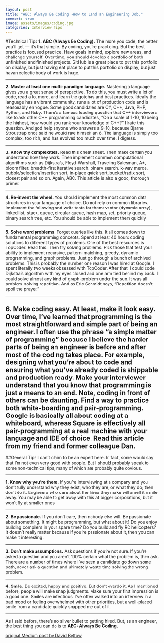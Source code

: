 ```yaml
---
layout: post
title: "ABC: Always Be Coding -How to Land an Engineering Job."
comment: true
image: assets/images/coding.jpg
categories: Interview Tips
---
```

#Technical Tips
**1. ABC (Always Be Coding).** The more you code, the better you’ll get — it’s that simple. By coding, you’re practicing. But the best practice is focused practice. Have goals in mind, explore new areas, and challenge yourself. Over time, you should develop a portfolio of both unfinished and finished projects. GitHub is a great place to put this portfolio on display, but just having eat place to put this portfolio on display, but just havan eclectic body of work is huge.
___
**2. Master at least one multi-paradigm language.** Mastering a language gives you a great sense of perspective. To do this, you must write a lot of code, read a lot more, and learn the gotchas and best practices. Ideally the language has a vibrant community, runs a lot of production code and is reasonably en vogue. Some good candidates are C#, C++, Java, PHP, Python, and Ruby.
There’s a famous leading question that C++ interviewers like to ask other C++ programming candidates, “On a scale of 1-10, 10 being the highest, how would you rank your knowledge of C++?” I hate this question. And god help anyone who answers a 9-10, because Bjarne Stroustrap once said he would rate himself an 8. The language is simply too complex, too rich, and has evolved too much over time. I digress.
___
**3. Know thy complexities.** Read this cheat sheet. Then make certain you understand how they work. Then implement common computational algorithms such as Dijkstra’s, Floyd-Warshall, Traveling Salesman, A*, bloom filter, breadth-first iterative search, binary search, k-way merge, bubble/selection/insertion sort, in-place quick sort, bucket/radix sort, closest pair and so on. Again, ABC. This article is also a good, thorough primer.
___
**4. Re-invent the wheel.** You should implement the most common data structures in your language of choice. Do not rely on common libraries. Implement the following and write tests for them: vector (dynamic array), linked list, stack, queue, circular queue, hash map, set, priority queue, binary search tree, etc. You should be able to implement them quickly.
___
**5. Solve word problems.** Forget queries like this. It all comes down to fundamental programming concepts. Spend at least 40 hours coding solutions to different types of problems. One of the best resources is TopCoder. Read this. Then try solving problems. Pick those that test your ability to implement recursive, pattern-matching, greedy, dynamic programming, and graph problems. Just go through a bunch of archived problems.
This is probably the number one reason I was hired at Google. I spent literally two weeks obsessed with TopCoder. After that, I could code Dijkstra’s algorithm with my eyes closed and one arm tied behind my back. I could solve almost any kind of graph-problem under the sun. It was all problem-solving repetition. And as Eric Schmidt says, “Repetition doesn’t spoil the prayer.”
___
**6. Make coding easy.** At least, make it look easy. Over time, I’ve learned that programming is the most straightforward and simple part of being an engineer. I often use the phrase “a simple matter of programming” because I believe the harder parts of being an engineer is before and after most of the coding takes place. For example, designing what you’re about to code and ensuring what you’ve already coded is shippable and production ready. Make your interviewer understand that you know that programming is just a means to an end.
Note, coding in front of others can be daunting. Find a way to practice both white-boarding and pair-programming. Google is basically all about coding at a whiteboard, whereas Square is effectively all pair-programming at a real machine with your language and IDE of choice. Read this article from my friend and former colleague Dan.
---
##General Tips
I can’t claim to be an expert here. In fact, some would say that I’m not even very good with people. But I should probably speak to some non-technical tips, many of which are probably quite obvious.
___
**1. Know why you’re there.** If you’re interviewing at a company and you don’t fully understand why they exist, who they are, or what they do; then don’t do it. Engineers who care about the hires they make will smell it a mile away. You may be able to get away with this at bigger corporations, but it won’t fly at smaller ones.
___
**2. Be passionate.** If you don’t care, then nobody else will. Be passionate about something. It might be programming, but what about it? Do you enjoy building compilers in your spare time? Do you build and fly RC helicopters? It doesn’t really matter because if you’re passionate about it, then you can make it interesting.
___
**3. Don’t make assumptions.** Ask questions if you’re not sure. If you’re asked a question and you aren’t 100% certain what the problem is, then ask. There are a number of times where I’ve seen a candidate go down some path, never ask a question and ultimately waste time solving the wrong problem.
___
**4. Smile.** Be excited, happy and positive. But don’t overdo it. As I mentioned before, people will make snap judgments. Make sure your first impression is a good one. Smiles are infectious, I’ve often walked into an interview in a bad mood or feeling overwhelmed with other priorities, but a well-placed smile from a candidate quickly snapped me out of it.
___
As I said before, there’s no silver bullet to getting hired. But, as an engineer, the best thing you can do is to **ABC: Always Be Coding.**

[original Medium post by David Byttow](https://medium.com/always-be-coding/abc-always-be-coding-d5f8051afce2)